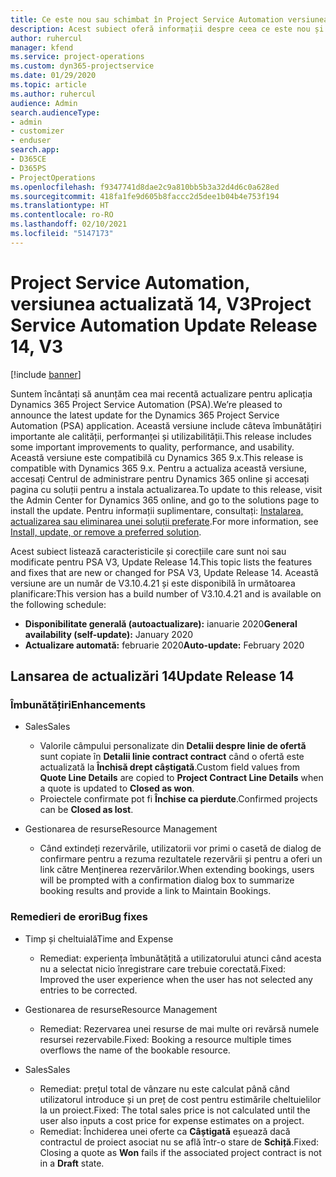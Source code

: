 ```yaml
---
title: Ce este nou sau schimbat în Project Service Automation versiunea actualizată 14, V3
description: Acest subiect oferă informații despre ceea ce este nou și schimbat în Project Service Automation versiunea 14 V3.
author: ruhercul
manager: kfend
ms.service: project-operations
ms.custom: dyn365-projectservice
ms.date: 01/29/2020
ms.topic: article
ms.author: ruhercul
audience: Admin
search.audienceType:
- admin
- customizer
- enduser
search.app:
- D365CE
- D365PS
- ProjectOperations
ms.openlocfilehash: f9347741d8dae2c9a810bb5b3a32d4d6c0a628ed
ms.sourcegitcommit: 418fa1fe9d605b8faccc2d5dee1b04b4e753f194
ms.translationtype: HT
ms.contentlocale: ro-RO
ms.lasthandoff: 02/10/2021
ms.locfileid: "5147173"
---
```

# <a name="project-service-automation-update-release-14-v3"></a><span data-ttu-id="082aa-103">Project Service Automation, versiunea actualizată 14, V3</span><span class="sxs-lookup"><span data-stu-id="082aa-103">Project Service Automation Update Release 14, V3</span></span>

[!include [banner](../includes/psa-now-project-operations.md)]

<span data-ttu-id="082aa-104">Suntem încântați să anunțăm cea mai recentă actualizare pentru aplicația Dynamics 365 Project Service Automation (PSA).</span><span class="sxs-lookup"><span data-stu-id="082aa-104">We’re pleased to announce the latest update for the Dynamics 365 Project Service Automation (PSA) application.</span></span> <span data-ttu-id="082aa-105">Această versiune include câteva îmbunătățiri importante ale calității, performanței și utilizabilității.</span><span class="sxs-lookup"><span data-stu-id="082aa-105">This release includes some important improvements to quality, performance, and usability.</span></span> <span data-ttu-id="082aa-106">Această versiune este compatibilă cu Dynamics 365 9.x.</span><span class="sxs-lookup"><span data-stu-id="082aa-106">This release is compatible with Dynamics 365 9.x.</span></span> <span data-ttu-id="082aa-107">Pentru a actualiza această versiune, accesați Centrul de administrare pentru Dynamics 365 online și accesați pagina cu soluții pentru a instala actualizarea.</span><span class="sxs-lookup"><span data-stu-id="082aa-107">To update to this release, visit the Admin Center for Dynamics 365 online, and go to the solutions page to install the update.</span></span> <span data-ttu-id="082aa-108">Pentru informații suplimentare, consultați: [Instalarea, actualizarea sau eliminarea unei soluții preferate](https://docs.microsoft.com/power-platform/admin/install-remove-preferred-solution).</span><span class="sxs-lookup"><span data-stu-id="082aa-108">For more information, see [Install, update, or remove a preferred solution](https://docs.microsoft.com/power-platform/admin/install-remove-preferred-solution).</span></span>

<span data-ttu-id="082aa-109">Acest subiect listează caracteristicile și corecțiile care sunt noi sau modificate pentru PSA V3, Update Release 14.</span><span class="sxs-lookup"><span data-stu-id="082aa-109">This topic lists the features and fixes that are new or changed for PSA V3, Update Release 14.</span></span> <span data-ttu-id="082aa-110">Această versiune are un număr de V3.10.4.21 și este disponibilă în următoarea planificare:</span><span class="sxs-lookup"><span data-stu-id="082aa-110">This version has a build number of V3.10.4.21 and is available on the following schedule:</span></span>

- <span data-ttu-id="082aa-111">**Disponibilitate generală (autoactualizare):** ianuarie 2020</span><span class="sxs-lookup"><span data-stu-id="082aa-111">**General availability (self-update):** January 2020</span></span>
- <span data-ttu-id="082aa-112">**Actualizare automată:** februarie 2020</span><span class="sxs-lookup"><span data-stu-id="082aa-112">**Auto-update:** February 2020</span></span>

## <a name="update-release-14"></a><span data-ttu-id="082aa-113">Lansarea de actualizări 14</span><span class="sxs-lookup"><span data-stu-id="082aa-113">Update Release 14</span></span>

### <a name="enhancements"></a><span data-ttu-id="082aa-114">Îmbunătățiri</span><span class="sxs-lookup"><span data-stu-id="082aa-114">Enhancements</span></span>

- <span data-ttu-id="082aa-115">Sales</span><span class="sxs-lookup"><span data-stu-id="082aa-115">Sales</span></span>

     - <span data-ttu-id="082aa-116">Valorile câmpului personalizate din **Detalii despre linie de ofertă** sunt copiate în **Detalii linie contract contract** când o ofertă este actualizată la **Închisă drept câștigată**.</span><span class="sxs-lookup"><span data-stu-id="082aa-116">Custom field values from **Quote Line Details** are copied to **Project Contract Line Details** when a quote is updated to **Closed as won**.</span></span>
     - <span data-ttu-id="082aa-117">Proiectele confirmate pot fi **Închise ca pierdute**.</span><span class="sxs-lookup"><span data-stu-id="082aa-117">Confirmed projects can be **Closed as lost**.</span></span>

- <span data-ttu-id="082aa-118">Gestionarea de resurse</span><span class="sxs-lookup"><span data-stu-id="082aa-118">Resource Management</span></span>

     - <span data-ttu-id="082aa-119">Când extindeți rezervările, utilizatorii vor primi o casetă de dialog de confirmare pentru a rezuma rezultatele rezervării și pentru a oferi un link către Menținerea rezervărilor.</span><span class="sxs-lookup"><span data-stu-id="082aa-119">When extending bookings, users will be prompted with a confirmation dialog box to summarize booking results and provide a link to Maintain Bookings.</span></span>


### <a name="bug-fixes"></a><span data-ttu-id="082aa-120">Remedieri de erori</span><span class="sxs-lookup"><span data-stu-id="082aa-120">Bug fixes</span></span>

- <span data-ttu-id="082aa-121">Timp și cheltuială</span><span class="sxs-lookup"><span data-stu-id="082aa-121">Time and Expense</span></span>

     - <span data-ttu-id="082aa-122">Remediat: experiența îmbunătățită a utilizatorului atunci când acesta nu a selectat nicio înregistrare care trebuie corectată.</span><span class="sxs-lookup"><span data-stu-id="082aa-122">Fixed: Improved the user experience when the user has not selected any entries to be corrected.</span></span>

- <span data-ttu-id="082aa-123">Gestionarea de resurse</span><span class="sxs-lookup"><span data-stu-id="082aa-123">Resource Management</span></span>

     - <span data-ttu-id="082aa-124">Remediat: Rezervarea unei resurse de mai multe ori revărsă numele resursei rezervabile.</span><span class="sxs-lookup"><span data-stu-id="082aa-124">Fixed: Booking a resource multiple times overflows the name of the bookable resource.</span></span>

- <span data-ttu-id="082aa-125">Sales</span><span class="sxs-lookup"><span data-stu-id="082aa-125">Sales</span></span>

     - <span data-ttu-id="082aa-126">Remediat: prețul total de vânzare nu este calculat până când utilizatorul introduce și un preț de cost pentru estimările cheltuielilor la un proiect.</span><span class="sxs-lookup"><span data-stu-id="082aa-126">Fixed: The total sales price is not calculated until the user also inputs a cost price for expense estimates on a project.</span></span>
     - <span data-ttu-id="082aa-127">Remediat: Închiderea unei oferte ca **Câștigată** eșuează dacă contractul de proiect asociat nu se află într-o stare de **Schiță**.</span><span class="sxs-lookup"><span data-stu-id="082aa-127">Fixed: Closing a quote as **Won** fails if the associated project contract is not in a **Draft** state.</span></span>

